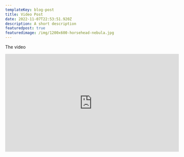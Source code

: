 ```yaml
---
templateKey: blog-post
title: Video Post
date: 2022-11-07T22:53:51.920Z
description: A short description
featuredpost: true
featuredimage: /img/1200x600-horsehead-nebula.jpg
---
```

The video

<iframe width="560" height="315" src="https://www.youtube.com/embed/_CNZJLYvINc" title="YouTube video player" frameborder="0" allow="accelerometer; autoplay; clipboard-write; encrypted-media; gyroscope; picture-in-picture" allowfullscreen></iframe>